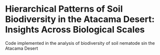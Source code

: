 # Hierarchical Patterns of Soil Biodiversity in the Atacama Desert: Insights Across Biological Scales
Code implemented in the analysis of biodiversity of soil nematode sin the Atacama Desert



